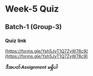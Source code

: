 
# Week-5 Quiz
## Batch-1 (Group-3)


### Quiz link

[https://forms.gle/Ysh5JyT1Q7ZyW78c9](https://forms.gle/Ysh5JyT1Q7ZyW78c9)

***ဒီအပတ် Assignment မရှိပါ***
